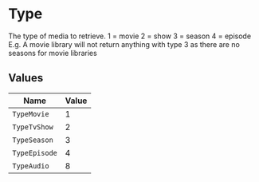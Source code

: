 # Type

The type of media to retrieve.
1 = movie
2 = show
3 = season
4 = episode
E.g. A movie library will not return anything with type 3 as there are no seasons for movie libraries



## Values

| Name          | Value         |
| ------------- | ------------- |
| `TypeMovie`   | 1             |
| `TypeTvShow`  | 2             |
| `TypeSeason`  | 3             |
| `TypeEpisode` | 4             |
| `TypeAudio`   | 8             |